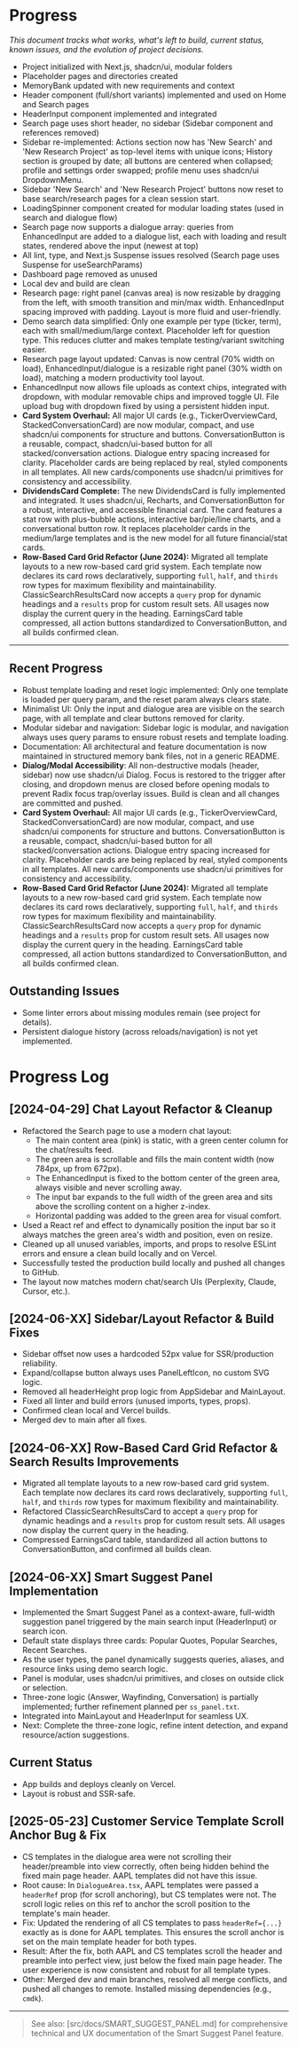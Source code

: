# Progress

_This document tracks what works, what's left to build, current status, known issues, and the evolution of project decisions._

- Project initialized with Next.js, shadcn/ui, modular folders
- Placeholder pages and directories created
- MemoryBank updated with new requirements and context
- Header component (full/short variants) implemented and used on Home and Search pages
- HeaderInput component implemented and integrated
- Search page uses short header, no sidebar (Sidebar component and references removed)
- Sidebar re-implemented: Actions section now has 'New Search' and 'New Research Project' as top-level items with unique icons; History section is grouped by date; all buttons are centered when collapsed; profile and settings order swapped; profile menu uses shadcn/ui DropdownMenu.
- Sidebar 'New Search' and 'New Research Project' buttons now reset to base search/research pages for a clean session start.
- LoadingSpinner component created for modular loading states (used in search and dialogue flow)
- Search page now supports a dialogue array: queries from EnhancedInput are added to a dialogue list, each with loading and result states, rendered above the input (newest at top)
- All lint, type, and Next.js Suspense issues resolved (Search page uses Suspense for useSearchParams)
- Dashboard page removed as unused
- Local dev and build are clean
- Research page: right panel (canvas area) is now resizable by dragging from the left, with smooth transition and min/max width. EnhancedInput spacing improved with padding. Layout is more fluid and user-friendly.
- Demo search data simplified: Only one example per type (ticker, term), each with small/medium/large context. Placeholder left for question type. This reduces clutter and makes template testing/variant switching easier.
- Research page layout updated: Canvas is now central (70% width on load), EnhancedInput/dialogue is a resizable right panel (30% width on load), matching a modern productivity tool layout.
- EnhancedInput now allows file uploads as context chips, integrated with dropdown, with modular removable chips and improved toggle UI. File upload bug with dropdown fixed by using a persistent hidden input.
- **Card System Overhaul:** All major UI cards (e.g., TickerOverviewCard, StackedConversationCard) are now modular, compact, and use shadcn/ui components for structure and buttons. ConversationButton is a reusable, compact, shadcn/ui-based button for all stacked/conversation actions. Dialogue entry spacing increased for clarity. Placeholder cards are being replaced by real, styled components in all templates. All new cards/components use shadcn/ui primitives for consistency and accessibility.
- **DividendsCard Complete:** The new DividendsCard is fully implemented and integrated. It uses shadcn/ui, Recharts, and ConversationButton for a robust, interactive, and accessible financial card. The card features a stat row with plus-bubble actions, interactive bar/pie/line charts, and a conversational button row. It replaces placeholder cards in the medium/large templates and is the new model for all future financial/stat cards.
- **Row-Based Card Grid Refactor (June 2024):** Migrated all template layouts to a new row-based card grid system. Each template now declares its card rows declaratively, supporting `full`, `half`, and `thirds` row types for maximum flexibility and maintainability. ClassicSearchResultsCard now accepts a `query` prop for dynamic headings and a `results` prop for custom result sets. All usages now display the current query in the heading. EarningsCard table compressed, all action buttons standardized to ConversationButton, and all builds confirmed clean.

---

## Recent Progress
- Robust template loading and reset logic implemented: Only one template is loaded per query param, and the reset param always clears state.
- Minimalist UI: Only the input and dialogue area are visible on the search page, with all template and clear buttons removed for clarity.
- Modular sidebar and navigation: Sidebar logic is modular, and navigation always uses query params to ensure robust resets and template loading.
- Documentation: All architectural and feature documentation is now maintained in structured memory bank files, not in a generic README.
- **Dialog/Modal Accessibility**: All non-destructive modals (header, sidebar) now use shadcn/ui Dialog. Focus is restored to the trigger after closing, and dropdown menus are closed before opening modals to prevent Radix focus trap/overlay issues. Build is clean and all changes are committed and pushed.
- **Card System Overhaul:** All major UI cards (e.g., TickerOverviewCard, StackedConversationCard) are now modular, compact, and use shadcn/ui components for structure and buttons. ConversationButton is a reusable, compact, shadcn/ui-based button for all stacked/conversation actions. Dialogue entry spacing increased for clarity. Placeholder cards are being replaced by real, styled components in all templates. All new cards/components use shadcn/ui primitives for consistency and accessibility.
- **Row-Based Card Grid Refactor (June 2024):** Migrated all template layouts to a new row-based card grid system. Each template now declares its card rows declaratively, supporting `full`, `half`, and `thirds` row types for maximum flexibility and maintainability. ClassicSearchResultsCard now accepts a `query` prop for dynamic headings and a `results` prop for custom result sets. All usages now display the current query in the heading. EarningsCard table compressed, all action buttons standardized to ConversationButton, and all builds confirmed clean.

## Outstanding Issues
- Some linter errors about missing modules remain (see project for details).
- Persistent dialogue history (across reloads/navigation) is not yet implemented.

# Progress Log

## [2024-04-29] Chat Layout Refactor & Cleanup
- Refactored the Search page to use a modern chat layout:
  - The main content area (pink) is static, with a green center column for the chat/results feed.
  - The green area is scrollable and fills the main content width (now 784px, up from 672px).
  - The EnhancedInput is fixed to the bottom center of the green area, always visible and never scrolling away.
  - The input bar expands to the full width of the green area and sits above the scrolling content on a higher z-index.
  - Horizontal padding was added to the green area for visual comfort.
- Used a React ref and effect to dynamically position the input bar so it always matches the green area's width and position, even on resize.
- Cleaned up all unused variables, imports, and props to resolve ESLint errors and ensure a clean build locally and on Vercel.
- Successfully tested the production build locally and pushed all changes to GitHub.
- The layout now matches modern chat/search UIs (Perplexity, Claude, Cursor, etc.).

## [2024-06-XX] Sidebar/Layout Refactor & Build Fixes
- Sidebar offset now uses a hardcoded 52px value for SSR/production reliability.
- Expand/collapse button always uses PanelLeftIcon, no custom SVG logic.
- Removed all headerHeight prop logic from AppSidebar and MainLayout.
- Fixed all linter and build errors (unused imports, types, props).
- Confirmed clean local and Vercel builds.
- Merged dev to main after all fixes.

## [2024-06-XX] Row-Based Card Grid Refactor & Search Results Improvements
- Migrated all template layouts to a new row-based card grid system. Each template now declares its card rows declaratively, supporting `full`, `half`, and `thirds` row types for maximum flexibility and maintainability.
- Refactored ClassicSearchResultsCard to accept a `query` prop for dynamic headings and a `results` prop for custom result sets. All usages now display the current query in the heading.
- Compressed EarningsCard table, standardized all action buttons to ConversationButton, and confirmed all builds clean.

## [2024-06-XX] Smart Suggest Panel Implementation
- Implemented the Smart Suggest Panel as a context-aware, full-width suggestion panel triggered by the main search input (HeaderInput) or search icon.
- Default state displays three cards: Popular Quotes, Popular Searches, Recent Searches.
- As the user types, the panel dynamically suggests queries, aliases, and resource links using demo search logic.
- Panel is modular, uses shadcn/ui primitives, and closes on outside click or selection.
- Three-zone logic (Answer, Wayfinding, Conversation) is partially implemented; further refinement planned per `ss_panel.txt`.
- Integrated into MainLayout and HeaderInput for seamless UX.
- Next: Complete the three-zone logic, refine intent detection, and expand resource/action suggestions.

## Current Status
- App builds and deploys cleanly on Vercel.
- Layout is robust and SSR-safe.

## [2025-05-23] Customer Service Template Scroll Anchor Bug & Fix
- CS templates in the dialogue area were not scrolling their header/preamble into view correctly, often being hidden behind the fixed main page header. AAPL templates did not have this issue.
- Root cause: In `DialogueArea.tsx`, AAPL templates were passed a `headerRef` prop (for scroll anchoring), but CS templates were not. The scroll logic relies on this ref to anchor the scroll position to the template's main header.
- Fix: Updated the rendering of all CS templates to pass `headerRef={...}` exactly as is done for AAPL templates. This ensures the scroll anchor is set on the main template header for both types.
- Result: After the fix, both AAPL and CS templates scroll the header and preamble into perfect view, just below the fixed main page header. The user experience is now consistent and robust for all template types.
- Other: Merged dev and main branches, resolved all merge conflicts, and pushed all changes to remote. Installed missing dependencies (e.g., `cmdk`).

---

> See also: [src/docs/SMART_SUGGEST_PANEL.md] for comprehensive technical and UX documentation of the Smart Suggest Panel feature.
